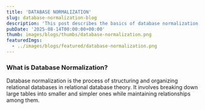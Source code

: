 ```yaml
---
title: 'DATABASE NORMALIZATION'
slug: database-normalization-blog
description: 'This post describes the basics of database normalization, including normal forms 1NF, 2NF, 3NF, BCNF, 4NF, and 5NF'
pubDate: '2025-08-14T00:00:00+00:00'
thumb: images/blogs/thumbs/database-normalization.png
featuredImgs: 
  - ../images/blogs/featured/database-normalization.png
---
```


### What is Database Normalization?

Database normalization is the process of structuring and organizing relational databases in relational database theory.
It involves breaking down large tables into smaller and simpler ones while maintaining relationships among them.